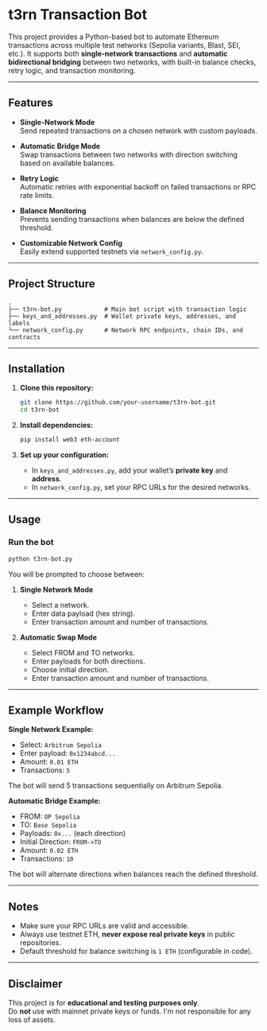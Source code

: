 # t3rn Transaction Bot

This project provides a Python-based bot to automate Ethereum transactions across multiple test networks (Sepolia variants, Blast, SEI, etc.). It supports both **single-network transactions** and **automatic bidirectional bridging** between two networks, with built-in balance checks, retry logic, and transaction monitoring.

---

## Features

- **Single-Network Mode**  
  Send repeated transactions on a chosen network with custom payloads.

- **Automatic Bridge Mode**  
  Swap transactions between two networks with direction switching based on available balances.

- **Retry Logic**  
  Automatic retries with exponential backoff on failed transactions or RPC rate limits.

- **Balance Monitoring**  
  Prevents sending transactions when balances are below the defined threshold.

- **Customizable Network Config**  
  Easily extend supported testnets via `network_config.py`.

---

## Project Structure

```
.
├── t3rn-bot.py            # Main bot script with transaction logic
├── keys_and_addresses.py  # Wallet private keys, addresses, and labels
└── network_config.py      # Network RPC endpoints, chain IDs, and contracts
```

---

## Installation

1. **Clone this repository:**
   ```bash
   git clone https://github.com/your-username/t3rn-bot.git
   cd t3rn-bot
   ```

2. **Install dependencies:**
   ```bash
   pip install web3 eth-account
   ```

3. **Set up your configuration:**

   - In `keys_and_addresses.py`, add your wallet’s **private key** and **address**.
   - In `network_config.py`, set your RPC URLs for the desired networks.

---

## Usage

### Run the bot
```bash
python t3rn-bot.py
```

You will be prompted to choose between:

1. **Single Network Mode**  
   - Select a network.  
   - Enter data payload (hex string).  
   - Enter transaction amount and number of transactions.

2. **Automatic Swap Mode**  
   - Select FROM and TO networks.  
   - Enter payloads for both directions.  
   - Choose initial direction.  
   - Enter transaction amount and number of transactions.

---

## Example Workflow

**Single Network Example:**
- Select: `Arbitrum Sepolia`  
- Enter payload: `0x1234abcd...`  
- Amount: `0.01 ETH`  
- Transactions: `5`  

The bot will send 5 transactions sequentially on Arbitrum Sepolia.

**Automatic Bridge Example:**
- FROM: `OP Sepolia`  
- TO: `Base Sepolia`  
- Payloads: `0x...` (each direction)  
- Initial Direction: `FROM->TO`  
- Amount: `0.02 ETH`  
- Transactions: `10`  

The bot will alternate directions when balances reach the defined threshold.

---

## Notes

- Make sure your RPC URLs are valid and accessible.
- Always use testnet ETH, **never expose real private keys** in public repositories.
- Default threshold for balance switching is `1 ETH` (configurable in code).

---

## Disclaimer

This project is for **educational and testing purposes only**.  
Do **not** use with mainnet private keys or funds. I'm not responsible for any loss of assets.
